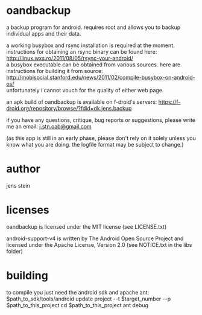 oandbackup
=======
a backup program for android. requires root and allows you to backup individual apps and their data.

a working busybox and rsync installation is required at the moment.   
instructions for obtaining an rsync binary can be found here: http://linux.wxs.ro/2011/08/05/rsync-your-android/  
a busybox executable can be obtained from various sources. here are instructions for building it from source: http://mobisocial.stanford.edu/news/2011/02/compile-busybox-on-android-os/   
unfortunately i cannot vouch for the quality of either web page.

an apk build of oandbackup is available on f-droid's servers: https://f-droid.org/repository/browse/?fdid=dk.jens.backup

if you have any questions, critique, bug reports or suggestions, please write me an email: j.stn.oab@gmail.com 

(as this app is still in an early phase, please don't rely on it solely unless you know what you are doing. the logfile format may be subject to change.)

author
======
jens stein

licenses
=======
oandbackup is licensed under the MIT license (see LICENSE.txt)

android-support-v4 is written by The Android Open Source Project and licensed under the Apache License, Version 2.0 (see NOTICE.txt in the libs folder)

building
========
to compile you just need the android sdk and apache ant:
    $path_to_sdk/tools/android update project --t $target_number --p $path_to_this_project
    cd $path_to_this_project
    ant debug 
